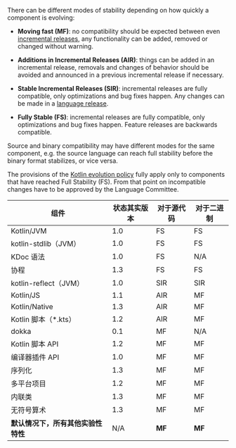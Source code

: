 [//]: # (title: Kotlin 各组件的稳定性（1.4 之前）)

<no-index/>

There can be different modes of stability depending on how quickly a component is evolving:

<a name="moving-fast"/>

*   **Moving fast (MF)**: no compatibility should be expected between even [incremental releases](kotlin-evolution-principles.md#language-and-tooling-releases), any functionality can be added, removed or changed without warning.

*   **Additions in Incremental Releases (AIR)**: things can be added in an incremental release, removals and changes of behavior should be avoided and announced in a previous incremental release if necessary.

*   **Stable Incremental Releases (SIR)**: incremental releases are fully compatible, only optimizations and bug fixes happen. Any changes can be made in a [language release](kotlin-evolution-principles.md#language-and-tooling-releases).

<a name="fully-stable"/>

*   **Fully Stable (FS)**: incremental releases are fully compatible, only optimizations and bug fixes happen. Feature releases are backwards compatible.

Source and binary compatibility may have different modes for the same component, e.g. the source language can reach full stability before the binary format stabilizes, or vice versa.

The provisions of the [Kotlin evolution policy](kotlin-evolution-principles.md) fully apply only to components that have reached Full Stability (FS). From that point on incompatible changes have to be approved by the Language Committee.

|**组件**|**状态其实版本**|**对于源代码**|**对于二进制**|
| --- | --- | --- | --- |
Kotlin/JVM|1.0|FS|FS|
kotlin-stdlib（JVM）|1.0|FS|FS
KDoc 语法|1.0|FS|N/A
协程|1.3|FS|FS
kotlin-reflect（JVM）|1.0|SIR|SIR
Kotlin/JS|1.1|AIR|MF
Kotlin/Native|1.3|AIR|MF
Kotlin 脚本（*.kts）|1.2|AIR|MF
dokka|0.1|MF|N/A
Kotlin 脚本 API|1.2|MF|MF
编译器插件 API|1.0|MF|MF
序列化|1.3|MF|MF
多平台项目|1.2|MF|MF
内联类|1.3|MF|MF
无符号算术|1.3|MF|MF
**默认情况下，所有其他实验性特性**|N/A|**MF**|**MF**